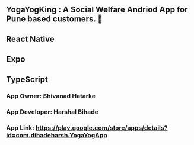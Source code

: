 ## YogaYogKing : A Social Welfare Andriod App for Pune based customers.  👋

## React Native
## Expo
## TypeScript

### App Owner: Shivanad Hatarke
### App Developer: Harshal Bihade
### App Link: https://play.google.com/store/apps/details?id=com.dihadeharsh.YogaYogApp
